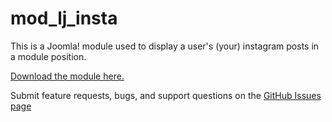 # mod_lj_insta
 
This is a Joomla! module used to display a user's (your) instagram posts in a module position.

<a href="https://github.com/liamhanks/mod_lj_insta/archive/master.zip">Download the module here.</a>

Submit feature requests, bugs, and support questions on the <a href="https://github.com/liamhanks/mod_lj_insta/issues">GitHub Issues page</a>